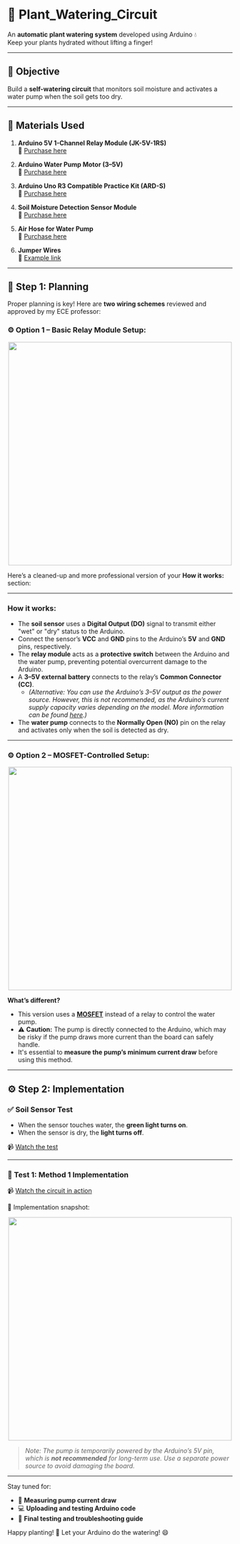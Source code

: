 # 🌱 Plant_Watering_Circuit

An **automatic plant watering system** developed using Arduino 💧  
Keep your plants hydrated without lifting a finger!

---

## 🎯 Objective  

Build a **self-watering circuit** that monitors soil moisture and activates a water pump when the soil gets too dry.

---

## 🔧 Materials Used

1. **Arduino 5V 1-Channel Relay Module (JK-5V-1RS)**  
   🔗 [Purchase here](https://shorturl.at/cDOVt)

2. **Arduino Water Pump Motor (3–5V)**  
   🔗 [Purchase here](https://shorturl.at/oQvXE)

3. **Arduino Uno R3 Compatible Practice Kit (ARD-S)**  
   🔗 [Purchase here](https://shorturl.at/X8Yei)

4. **Soil Moisture Detection Sensor Module**  
   🔗 [Purchase here](https://shorturl.at/SH7LM)

5. **Air Hose for Water Pump**  
   🔗 [Purchase here](https://shorturl.at/lv2gv)

6. **Jumper Wires**  
   🔗 [Example link](https://shorturl.at/xH2F4)

---

## 🧠 Step 1: Planning

Proper planning is key! Here are **two wiring schemes** reviewed and approved by my ECE professor:

### ⚙️ Option 1 – Basic Relay Module Setup:

<div align="center">
  <img src="https://github.com/user-attachments/assets/e7e913be-3a02-41e6-b5c2-cfda8f21cbc1" width="500"/>
</div>

Here’s a cleaned-up and more professional version of your **How it works:** section:

---

### How it works:

- The **soil sensor** uses a **Digital Output (DO)** signal to transmit either "wet" or "dry" status to the Arduino.  
- Connect the sensor’s **VCC** and **GND** pins to the Arduino’s **5V** and **GND** pins, respectively.  
- The **relay module** acts as a **protective switch** between the Arduino and the water pump, preventing potential overcurrent damage to the Arduino.  
- A **3–5V external battery** connects to the relay’s **Common Connector (CC)**.  
  - *(Alternative: You can use the Arduino’s 3–5V output as the power source. However, this is not recommended, as the Arduino’s current supply capacity varies depending on the model. More information can be found [here](https://docs.arduino.cc/language-reference/en/functions/analog-io/analogRead/).)*  
- The **water pump** connects to the **Normally Open (NO)** pin on the relay and activates only when the soil is detected as dry.

---

### ⚙️ Option 2 – MOSFET-Controlled Setup:

<div align="center">
  <img src="https://github.com/user-attachments/assets/156b4302-d7b7-410f-8ac0-798ab03f5fc9" width="500"/>
</div>

**What’s different?**

- This version uses a **[MOSFET](https://www.youtube.com/watch?v=AwRJsze_9m4)** instead of a relay to control the water pump.  
- ⚠️ **Caution:** The pump is directly connected to the Arduino, which may be risky if the pump draws more current than the board can safely handle.  
- It's essential to **measure the pump’s minimum current draw** before using this method.

---

## ⚙️ Step 2: Implementation

### ✅ Soil Sensor Test

- When the sensor touches water, the **green light turns on**.  
- When the sensor is dry, the **light turns off**.  

📹 [Watch the test](https://www.youtube.com/watch?v=sHx4R_FgRFo)

---

### 🧪 Test 1: Method 1 Implementation

📹 [Watch the circuit in action](https://dai.ly/x9igo0y)

📸 Implementation snapshot:

<div align="center">
  <img src="https://github.com/user-attachments/assets/f836e61f-09c0-440c-89b1-cead8887eb5a" width="500"/>
</div>

> *Note: The pump is temporarily powered by the Arduino’s 5V pin, which is **not recommended** for long-term use. Use a separate power source to avoid damaging the board.*

---

Stay tuned for:
- 🔌 **Measuring pump current draw**  
- 💻 **Uploading and testing Arduino code**  
- 🧪 **Final testing and troubleshooting guide**

Happy planting! 🌿 Let your Arduino do the watering! 😄
